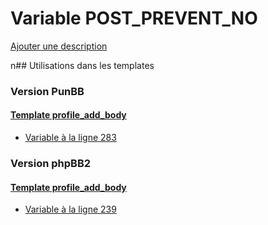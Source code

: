# Variable POST_PREVENT_NO
[Ajouter une description](https://fa-tvars.appspot.com/POST_PREVENT_NO)

n## Utilisations dans les templates

### Version PunBB

#### [Template profile_add_body](punbb/profile_add_body.md)
* [Variable à la ligne 283](../punbb/profile_add_body.tpl#L283)

### Version phpBB2

#### [Template profile_add_body](subsilver/profile_add_body.md)
* [Variable à la ligne 239](../subsilver/profile_add_body.tpl#L239)